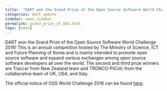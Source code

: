 ```yaml
---
title:  "DART won the Grand Prize of the Open Source Software World Challenge 2016!"
categories: dart update
sidebar: news_sidebar
permalink: grand_prize_of_OSS.html
tags: [news]
---
```


DART won the Grand Prize of the Open Source Software World Challenge 2016! This is an annual competition hosted by The Ministry of Science, ICT and Future Planning of Korea and is mainly intended to promote open source software and expand various exchanges among open source software developers all over the world. The second and third prize winners are Traccar from New Zealand team and TRONCO-PiCnIc from the collaborative team of UK, USA, and Italy.

The official notice of OSS World Challenge 2016 can be found [here](http://ossaward.org/eng/m0301view.do?board_seq=429).
